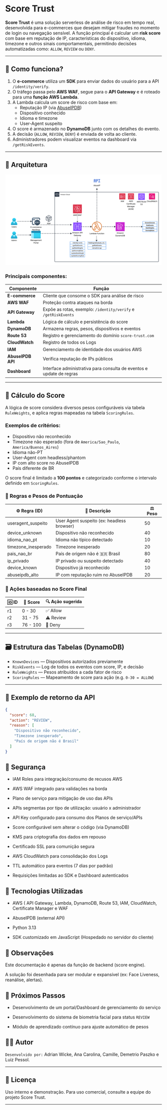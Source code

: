 # Score Trust

**Score Trust** é uma solução serverless de análise de risco em tempo real, desenvolvida para e-commerces que desejam mitigar fraudes no momento de login ou navegação sensível. A função principal é calcular um **risk score** com base em reputação de IP, características do dispositivo, idioma, timezone e outros sinais comportamentais, permitindo decisões automatizadas como: `ALLOW`, `REVIEW` ou `DENY`.

---

## 🧠 Como funciona?

1. O **e-commerce** utiliza um **SDK** para enviar dados do usuário para a API `/identity/verify`.
2. O tráfego passa pelo **AWS WAF**, segue para o **API Gateway** e é roteado para uma **função AWS Lambda**.
3. A Lambda calcula um score de risco com base em:
   - Reputação IP (via [AbuseIPDB](https://www.abuseipdb.com))
   - Dispositivo conhecido
   - Idioma e timezone
   - User-Agent suspeito
4. O score é armazenado no **DynamoDB** junto com os detalhes do evento.
5. A decisão (`ALLOW`, `REVIEW`, `DENY`) é enviada de volta ao cliente.
6. Administradores podem visualizar eventos na dashboard via `/getRiskEvents`.

---

## 🧩 Arquitetura

![Arquitetura - Score Trust](img/arquitetura_score_trust.png)

### Principais componentes:

| Componente         | Função                                                                 |
|--------------------|------------------------------------------------------------------------|
| **E-commerce**     | Cliente que consome o SDK para análise de risco                        |
| **AWS WAF**        | Proteção contra ataques na borda                                       |
| **API Gateway**    | Expõe as rotas, exemplo: `/identity/verify` e `/getRiskEvents`         |
| **Lambda**         | Lógica de cálculo e persistência do score                              |
| **DynamoDB**       | Armazena regras, pesos, dispositivos e eventos                         |
| **Route 53**       | Registro e gerenciamento do domínio `score-trust.com`                  |
| **CloudWatch**     | Registro de todos os Logs                                              |
| **IAM**            | Gerenciamento de identidade dos usuários AWS                           |
| **AbuseIPDB API**  | Verifica reputação de IPs públicos                                     |
| **Dashboard**      | Interface administrativa para consulta de eventos e update de regras   |

---

## 🧮 Cálculo do Score

A lógica de score considera diversos pesos configuráveis via tabela `RuleWeights`, e aplica regras mapeadas na tabela `ScoringRules`.

### Exemplos de critérios:
- Dispositivo não reconhecido
- Timezone não esperado (fora de `America/Sao_Paulo`, `America/Buenos_Aires`)
- Idioma não-PT
- User-Agent com headless/phantom
- IP com alto score no AbuseIPDB
- País diferente de BR

O score final é limitado a **100 pontos** e categorizado conforme o intervalo definido em `ScoringRules`.

### 📐 Regras e Pesos de Pontuação

| ⚙️ Regra (ID)         | 📝 Descrição                                      | ⚖️ Peso |
|-----------------------|--------------------------------------------------|--------|
| useragent_suspeito    | User Agent suspeito (ex: headless browser)       | 50     |
| device_unknown        | Dispositivo não reconhecido                      | 40     |
| idioma_nao_pt         | Idioma não típico detectado                      | 10     |
| timezone_inesperado   | Timezone inesperado                              | 20     |
| pais_nao_br           | País de origem não é 🇧🇷 Brasil                 | 80     |
| ip_privado            | IP privado ou suspeito detectado                 | 40     |
| device_known          | Dispositivo já reconhecido                       | 10     | 
| abuseipdb_alto        | IP com reputação ruim no AbuseIPDB               | 20     |

### 🧠 Ações baseadas no Score Final

| 🆔 ID | 🎯 Score          | 🔍 Ação sugerida |
|-------|-------------------|------------------|
| r1    | 0 - 30            | ✅ Allow         |
| r2    | 31 - 75           | ⚠️  Review        |
| r3    | 76 - 100          | 🚫 Deny          |

---

## 🗃️ Estrutura das Tabelas (DynamoDB)

- `KnownDevices` — Dispositivos autorizados previamente
- `RiskEvents` — Log de todos os eventos com score, IP, e decisão
- `RuleWeights` — Pesos atribuídos a cada fator de risco
- `ScoringRules` — Mapeamento de score para ação (e.g. `0-30 = ALLOW`)

---

## 🧪 Exemplo de retorno da API

```json
{
  "score": 68,
  "action": "REVIEW",
  "reason": [
    "Dispositivo não reconhecido",
    "Timezone inesperado",
    "País de origem não é Brasil"
  ]
}
```

## 🔐 Segurança
- IAM Roles para integração/consumo de recusos AWS

- AWS WAF integrado para validações na borda

- Plano de serviço para mitigação de uso das APIs

- APIs segmentas por tipo de utilização: usuário x administrador

- API Key configurado para consumo dos Planos de serviço/APIs

- Score configurável sem alterar o código (via DynamoDB)

- KMS para criptografia dos dados em repouso

- Certificado SSL para comunição segura

- AWS CloudWatch para consolidação dos Logs

- TTL automático para eventos (7 dias por padrão)

- Requisições limitadas ao SDK e Dashboard autenticados

## 🚀 Tecnologias Utilizadas
- AWS ( API Gateway, Lambda, DynamoDB, Route 53, IAM, CloudWatch, Certificate Manager e WAF

- AbuseIPDB (external API)

- Python 3.13

- SDK customizado em JavaScript (Hospedado no servidor do cliente)

## 📌 Observações
Este documentação é apenas da função de backend (score engine).

A solução foi desenhada para ser modular e expansível (ex: Face Liveness, reanálise, alertas).

## 🧭 Próximos Passos
- Desenvolvimento de um portal/Dashboard de gerenciamento do serviço

- Desenvolvimento do sistema de biometria facial para status `REVIEW`

- Módulo de aprendizado contínuo para ajuste automático de pesos

## 👨‍💻 Autor
`Desenvolvido por:` Adrian Wicke, Ana Carolina, Camille, Demetrio Paszko e Luiz Pessol.

---

## 📄 Licença

Uso interno e demonstração. Para uso comercial, consulte a equipe do projeto Score Trust.

--- 
